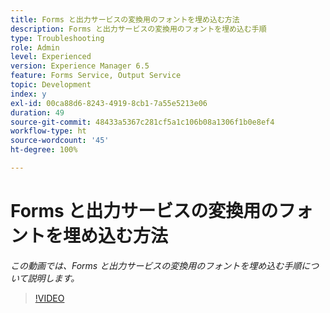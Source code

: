 ```yaml
---
title: Forms と出力サービスの変換用のフォントを埋め込む方法
description: Forms と出力サービスの変換用のフォントを埋め込む手順
type: Troubleshooting
role: Admin
level: Experienced
version: Experience Manager 6.5
feature: Forms Service, Output Service
topic: Development
index: y
exl-id: 00ca88d6-8243-4919-8cb1-7a55e5213e06
duration: 49
source-git-commit: 48433a5367c281cf5a1c106b08a1306f1b0e8ef4
workflow-type: ht
source-wordcount: '45'
ht-degree: 100%

---
```


# Forms と出力サービスの変換用のフォントを埋め込む方法

*この動画では、Forms と出力サービスの変換用のフォントを埋め込む手順について説明します。*

>[!VIDEO](https://video.tv.adobe.com/v/3436475?quality=12&learn=on&captions=jpn)
